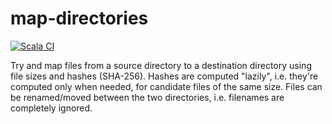 # map-directories

[![Scala CI](https://github.com/obruchez/map-directories/actions/workflows/scala.yml/badge.svg)](https://github.com/obruchez/map-directories/actions/workflows/scala.yml)

Try and map files from a source directory to a destination directory using file sizes and hashes (SHA-256). Hashes are computed "lazily", i.e. they're computed only when needed, for candidate files of the same size. Files can be renamed/moved between the two directories, i.e. filenames are completely ignored.
